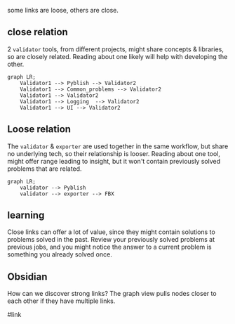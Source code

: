 some links are loose, others are close.

## close relation
2 `validator` tools, from different projects, might share concepts & libraries, so are closely related. Reading about one likely will help with developing the other.
```mermaid
graph LR;
	Validator1 --> Pyblish --> Validator2
	Validator1 --> Common_problems --> Validator2
    Validator1 --> Validator2
    Validator1 --> Logging  --> Validator2
    Validator1 --> UI --> Validator2
```
## Loose relation
The `validator` & `exporter` are used together in the same workflow, but share no underlying tech, so their relationship is looser. Reading about one tool, might offer range leading to insight, but it won't contain previously solved problems that are related.
```mermaid
graph LR;
	validator --> Pyblish
	validator --> exporter --> FBX
```

## learning
Close links can offer a lot of value, since they might contain solutions to problems solved in the past. 
Review your previously solved problems at previous jobs, and you might notice the answer to a current problem is something you already solved once.

## Obsidian
How can we discover strong links? The graph view pulls nodes closer to each other if they have multiple links.

#link